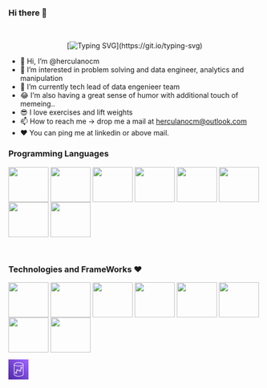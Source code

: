 ### Hi there 👋

<div align="center">
<span>‎‎‎‎‎‎‎‎‎‎‎‎‎‎‎‎‎‎‎‎‎</span>
  
[![Typing SVG](https://readme-typing-svg.herokuapp.com?font=IBM+Plex+Sans&color=ff1493&size=30&lines=‎‎‎‎‎‎‎‎‎‎‎‎‎‎‎‎‎‎‎‎‎+Hey!+It's+Herculano!;Wellcome+my+profile;I+❤️+Development;I+❤️+Data+engineer;I+❤️+Data+analytics;)](https://git.io/typing-svg)
</div>

-  👋 Hi, I’m @herculanocm
- 👀 I’m interested in problem solving and data engineer, analytics and manipulation
- 🌱 I’m currently tech lead of data engenieer team
- 😂 I’m also having a great sense of humor with additional touch of memeing..
- 😎 I love exercises and lift weights
- 📫 How to reach me -> drop me a mail at herculanocm@outlook.com
- ❤️ You can ping me at linkedin or above mail.


<h3><strong> Programming Languages</strong></h3>
<p>
  <img align="center" src="https://cdn.jsdelivr.net/gh/devicons/devicon/icons/java/java-original-wordmark.svg" height="70" width="80"/>
  <img align="center" src="https://cdn.jsdelivr.net/gh/devicons/devicon/icons/python/python-original-wordmark.svg" height="70" width="80"/>
  <img align="center" src="https://cdn.jsdelivr.net/gh/devicons/devicon/icons/javascript/javascript-original.svg" height="70" width="80"/>
  <img align="center" src="https://cdn.jsdelivr.net/gh/devicons/devicon/icons/csharp/csharp-original.svg" height="70" width="80" />
  <img align="center" src="https://cdn.jsdelivr.net/gh/devicons/devicon/icons/typescript/typescript-original.svg" height="70"  width="80"/>
  <img align="center"  src="https://cdn.jsdelivr.net/gh/devicons/devicon/icons/angularjs/angularjs-original.svg" height="70"  width="80" />
  <img align="center" src="https://cdn.jsdelivr.net/gh/devicons/devicon/icons/bash/bash-original.svg" height="70"  width="80" />
  <img align="center" src="https://cdn.jsdelivr.net/gh/devicons/devicon/icons/rust/rust-plain.svg" height="70"  width="80" />        
 </p><br/>
   

    
<h3><strong> Technologies and FrameWorks ❤️</strong></h3>
<p>
    <img align="center" src="https://cdn.jsdelivr.net/gh/devicons/devicon/icons/linux/linux-original.svg" height="70" width="80" />
    <img align="center" src="https://cdn.jsdelivr.net/gh/devicons/devicon/icons/docker/docker-original.svg" height="70" width="80" />
    <img align="center" src="https://cdn.jsdelivr.net/gh/devicons/devicon/icons/apache/apache-original.svg" height="70" width="80" />
    <img align="center" src="https://cdn.jsdelivr.net/gh/devicons/devicon/icons/apachekafka/apachekafka-original.svg" height="70" width="80" />
  <img align="center" src="https://cdn.jsdelivr.net/gh/devicons/devicon/icons/oracle/oracle-original.svg" height="70" width="80"/>
  <img align="center" src="https://cdn.jsdelivr.net/gh/devicons/devicon/icons/microsoftsqlserver/microsoftsqlserver-plain-wordmark.svg" height="70"  width="80"/>
  <img align="center" src="https://cdn.jsdelivr.net/gh/devicons/devicon/icons/mysql/mysql-original-wordmark.svg" height="70" width="80" />
  <img align="center" src="https://cdn.jsdelivr.net/gh/devicons/devicon/icons/mongodb/mongodb-original-wordmark.svg" height="70" width="80" />
 
  <svg class="w-6 h-6" height="40" width="40" xmlns="http://www.w3.org/2000/svg"><defs><linearGradient x1="0%" y1="100%" x2="100%" y2="0%" id="Arch_Amazon-Redshift_32_svg__a"><stop stop-color="#4D27A8" offset="0%"></stop><stop stop-color="#A166FF" offset="100%"></stop></linearGradient></defs><g fill="none" fill-rule="evenodd"><path d="M0 0h40v40H0z" fill="url(#Arch_Amazon-Redshift_32_svg__a)"></path><path d="M25.912 17.587a.96.96 0 01-.959-.957.96.96 0 011.919 0 .96.96 0 01-.96.957m-2.433 5.826a.96.96 0 01-.959-.958.96.96 0 011.919 0 .96.96 0 01-.96.958m-5.838-.97a.959.959 0 11.001-1.913.959.959 0 01-.001 1.912m-2.431 5.34a.96.96 0 01-.96-.957.96.96 0 011.919 0 .96.96 0 01-.959.957m10.702-13.108a1.96 1.96 0 00-1.959 1.956c0 .66.332 1.243.837 1.598l-.913 2.312a1.953 1.953 0 00-2.243 1.288l-2.045-.464a1.954 1.954 0 00-3.906.12c0 .504.197.96.511 1.306l-.892 2.09c-.032-.003-.061-.01-.092-.01a1.96 1.96 0 00-1.96 1.955 1.96 1.96 0 003.919 0c0-.692-.364-1.297-.908-1.645l.787-1.842c.188.06.385.102.593.102.771 0 1.432-.45 1.752-1.097l2.165.491a1.96 1.96 0 003.881-.38c0-.582-.261-1.1-.669-1.458l.959-2.43c.062.006.121.019.183.019a1.96 1.96 0 001.96-1.955 1.96 1.96 0 00-1.96-1.956M20.5 33.002c-4.865 0-8.5-1.46-8.5-2.765V11.59c1.663 1.338 5.153 2.049 8.5 2.049 3.347 0 6.837-.71 8.5-2.05v18.648c0 1.305-3.635 2.765-8.5 2.765m0-26.004c5.009 0 8.5 1.486 8.5 2.821 0 1.335-3.491 2.822-8.5 2.822S12 11.154 12 9.819s3.491-2.821 8.5-2.821M30 9.819C30 7.34 25.105 6 20.5 6 15.894 6 11 7.338 11 9.82l.002.011H11v20.406C11 32.68 15.894 34 20.5 34c4.605 0 9.5-1.32 9.5-3.763V9.83h-.002L30 9.82" fill="#FFF"></path></g></svg>
    
    

</p><br/>
          
          

